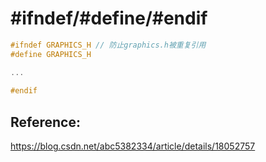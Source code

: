# #ifndef/#define/#endif

```c
#ifndef GRAPHICS_H // 防止graphics.h被重复引用 
#define GRAPHICS_H 

...
  
#endif
```





## Reference:

https://blog.csdn.net/abc5382334/article/details/18052757